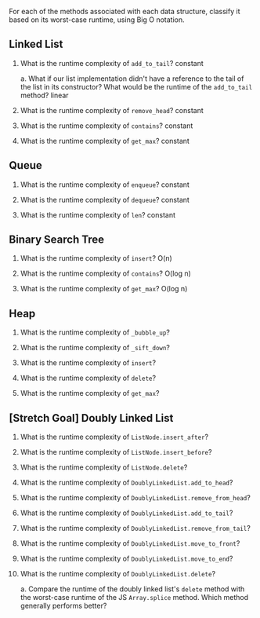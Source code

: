 For each of the methods associated with each data structure, classify it based on its worst-case runtime, using Big O notation.

## Linked List

1. What is the runtime complexity of `add_to_tail`? constant

    a. What if our list implementation didn't have a reference to the tail of the list in its constructor? What would be the runtime of the `add_to_tail` method? linear

2. What is the runtime complexity of `remove_head`? constant

3. What is the runtime complexity of `contains`? constant

4. What is the runtime complexity of `get_max`? constant

## Queue

1. What is the runtime complexity of `enqueue`? constant

2. What is the runtime complexity of `dequeue`? constant

3. What is the runtime complexity of `len`? constant

## Binary Search Tree

1. What is the runtime complexity of `insert`? O(n)

2. What is the runtime complexity of `contains`? O(log n)

3. What is the runtime complexity of `get_max`? O(log n)

## Heap

1. What is the runtime complexity of `_bubble_up`?

2. What is the runtime complexity of `_sift_down`?

3. What is the runtime complexity of `insert`?

4. What is the runtime complexity of `delete`?

5. What is the runtime complexity of `get_max`?

## [Stretch Goal] Doubly Linked List

1. What is the runtime complexity of `ListNode.insert_after`?

2. What is the runtime complexity of `ListNode.insert_before`?

3. What is the runtime complexity of `ListNode.delete`?

4. What is the runtime complexity of `DoublyLinkedList.add_to_head`?

5. What is the runtime complexity of `DoublyLinkedList.remove_from_head`?

6. What is the runtime complexity of `DoublyLinkedList.add_to_tail`?

7. What is the runtime complexity of `DoublyLinkedList.remove_from_tail`?

8. What is the runtime complexity of `DoublyLinkedList.move_to_front`?

9. What is the runtime complexity of `DoublyLinkedList.move_to_end`?

10. What is the runtime complexity of `DoublyLinkedList.delete`?

    a. Compare the runtime of the doubly linked list's `delete` method with the worst-case runtime of the JS `Array.splice` method. Which method generally performs better?